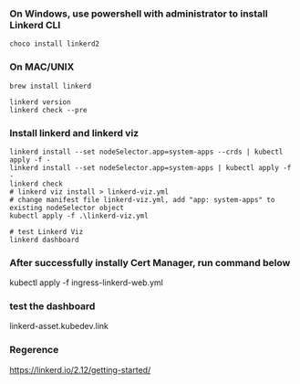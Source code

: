 ### On Windows, use powershell with administrator to install Linkerd CLI
```
choco install linkerd2
```

 ### On MAC/UNIX
 ```
 brew install linkerd
```

```
linkerd version
linkerd check --pre
```

### Install linkerd and linkerd viz
```
linkerd install --set nodeSelector.app=system-apps --crds | kubectl apply -f -
linkerd install --set nodeSelector.app=system-apps | kubectl apply -f -
linkerd check
# linkerd viz install > linkerd-viz.yml
# change manifest file linkerd-viz.yml, add "app: system-apps" to existing nodeSelector object
kubectl apply -f .\linkerd-viz.yml

# test Linkerd Viz
linkerd dashboard
```

### After successfully instally Cert Manager, run command below
kubectl apply -f ingress-linkerd-web.yml

### test the dashboard
linkerd-asset.kubedev.link

### Regerence
https://linkerd.io/2.12/getting-started/